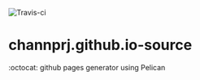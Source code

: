 ![Travis-ci](https://travis-ci.org/channprj/channprj.github.io-source.svg)

# channprj.github.io-source
:octocat: github pages generator using Pelican

